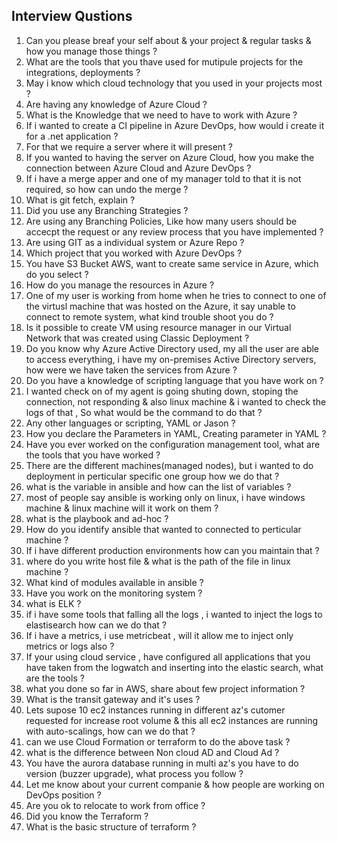 Interview Qustions
------------------
1. Can you please breaf your self about & your project & regular tasks & how you manage those things ?
2. What are the tools that you thave used for mutipule projects for the integrations, deployments ?
3. May i know which cloud technology that you used in your projects most ?
4. Are having any knowledge of Azure Cloud ?
5. What is the Knowledge that we need to have to work with Azure ?
6. If i wanted to create a CI pipeline in Azure DevOps, how would i create it for a .net application ?
7. For that we require a server where it will present ?
8. If you wanted to having the server on Azure Cloud, how you make the connection between Azure Cloud and Azure DevOps ?
9. If i have a merge apper and one of my manager told to that it is not required, so how can undo the merge ?
10. What is git fetch, explain ?
11. Did you use any Branching Strategies ?
12. Are using any Branching Policies, Like how many users should be accecpt the request or any review process that you have implemented ?
13. Are using GIT as a individual system or Azure Repo ?
14. Which project that you worked with Azure DevOps ?
15. You have S3 Bucket AWS, want to create same service in Azure, which do you select ?
16. How do you manage the resources in Azure ?
17. One of my user is working from home when he tries to connect to one of the virtusl machine that was hosted on the Azure, it say unable to connect to remote system, what kind trouble shoot you do ?
18. Is it possible to create VM using resource manager in our Virtual Network that was created using Classic Deployment ?
19. Do you know why Azure Active Directory used, my all the user are able to access everything, i have my on-premises Active Directory servers, how were we have taken the services from Azure ?
20. Do you have a knowledge of scripting language that you have work on ?
21. I wanted check on of my agent is going shuting down, stoping the connection, not responding & also linux machine & i wanted to check the logs of that , So what would be the command to do that ?
22. Any other languages or scripting, YAML or Jason ?
23. How you declare the Parameters in YAML, Creating parameter in YAML ?
24. Have you ever worked on the configuration management tool, what are the tools that you have worked ?
25. There are the different machines(managed nodes), but i wanted to do deployment in perticular specific one group how we do that ?
26. what is the variable in ansible and how can the list of variables ?
27. most of people say ansible is working only on linux, i have windows machine & linux machine will it work on them ?
28. what is the playbook and ad-hoc ?
29. How do you identify ansible that wanted to connected to perticular machine ?
30. If i have different production environments how can you maintain that ?
31. where do you write host file & what is the path of the file in linux machine ?
32. What kind of modules available in ansible ?
33. Have you work on the monitoring system ?
34. what is ELK ?
35. if i have some tools that falling all the logs , i wanted to inject the logs to elastisearch how can we do that ?
36. If i have a metrics, i use metricbeat , will it allow me to inject only metrics or logs also ?
37. If your using cloud service , have configured all applications that you have taken from the logwatch and inserting into the elastic search, what are the tools ?
38. what you done so far in AWS, share about few project information ?
39. What is the transit gateway and it's uses ?
40. Lets supose 10 ec2 instances running in different az's cutomer requested for increase root volume & this all ec2 instances are running with auto-scalings, how can we do that ?
41. can we use Cloud Formation or terraform to do the above task ?
42. what is the difference between Non cloud AD and Cloud Ad ?
43. You have the aurora database running in multi az's you have to do version (buzzer upgrade), what process you follow ?
44. Let me know about your current companie & how people are working on DevOps position ?
45. Are you ok to relocate to work from office ?
46. Did you know the Terraform ?
47. What is the basic structure of terraform ?